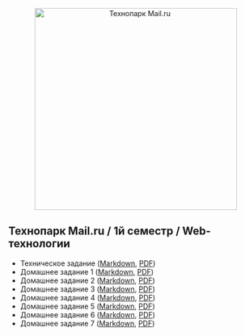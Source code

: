 <p align="center">
  <a href="https://park.mail.ru/">
    <img
      alt="Технопарк Mail.ru"
      src="files/img/tpark_logo.jpg"
      width="400"
    />
  </a>
</p>

## Технопарк Mail.ru / 1й семестр / Web-технологии
- Техническое задание ([Markdown](files/markdown/technical_details.md), [PDF](files/pdf/technical_details.pdf))
- Домашнее задание 1 ([Markdown](files/markdown/task-1.md), [PDF](files/pdf/task-1.pdf))
- Домашнее задание 2 ([Markdown](files/markdown/task-2.md), [PDF](files/pdf/task-2.pdf))
- Домашнее задание 3 ([Markdown](files/markdown/task-3.md), [PDF](files/pdf/task-3.pdf))
- Домашнее задание 4 ([Markdown](files/markdown/task-4.md), [PDF](files/pdf/task-4.pdf))
- Домашнее задание 5 ([Markdown](files/markdown/task-5.md), [PDF](files/pdf/task-5.pdf))
- Домашнее задание 6 ([Markdown](files/markdown/task-6.md), [PDF](files/pdf/task-6.pdf))
- Домашнее задание 7 ([Markdown](files/markdown/task-7.md), [PDF](files/pdf/task-7.pdf))
